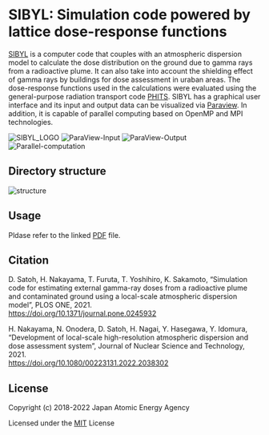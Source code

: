 # SIBYL: Simulation code powered by lattice dose-response functions

[SIBYL]( https://doi.org/10.1371/journal.pone.0245932) is a computer code that couples with an atmospheric dispersion model to calculate the dose distribution on the ground due to gamma rays from a radioactive plume. It can also take into account the shielding effect of gamma rays by buildings for dose assessment in uraban areas. The dose-response functions used in the calculations were evaluated using the general-purpose radiation transport code [PHITS](https://phits.jaea.go.jp/index.html). SIBYL has a graphical user interface and its input and output data can be visualized via [Paraview](https://www.paraview.org/). In addition, it is capable of parallel computing based on OpenMP and MPI technologies.

![SIBYL_LOGO](https://github.com/satoh-daiki/SIBYL/assets/100466085/bb7b1e66-272d-47d0-aae2-58743db9eaba)
![ParaView-Input](https://github.com/satoh-daiki/SIBYL/assets/100466085/82815e13-157c-41ba-a3e5-6fd655597a17)
![ParaView-Output](https://github.com/satoh-daiki/SIBYL/assets/100466085/08bc1b88-a800-4b27-96d9-3a995230bead)
![Parallel-computation](https://journals.plos.org/plosone/article/figure/image?download&size=large&id=10.1371/journal.pone.0245932.g019)

## Directory structure
![structure](https://github.com/satoh-daiki/SIBYL/assets/100466085/261cbae2-42f8-4c0d-9f9c-c2a994863ae5)
## Usage
Pldase refer to the linked [PDF](https://github.com/satoh-daiki/SIBYL/blob/main/SIBYL-manual.pdf) file.

## Citation
D. Satoh, H. Nakayama, T. Furuta, T. Yoshihiro, K. Sakamoto, “Simulation code for estimating external gamma-ray doses from a radioactive plume and contaminated ground using a local-scale atmospheric dispersion model”, PLOS ONE, 2021.  
https://doi.org/10.1371/journal.pone.0245932  

H. Nakayama, N. Onodera, D. Satoh, H. Nagai, Y. Hasegawa, Y. Idomura, “Development of local-scale high-resolution atmospheric dispersion and dose assessment system”, Journal of Nuclear Science and Technology, 2021.  
https://doi.org/10.1080/00223131.2022.2038302

## License
Copyright (c) 2018-2022 Japan Atomic Energy Agency

Licensed under the [MIT](https://github.com/satoh-daiki/SIBYL/blob/main/LICENSE.md) License